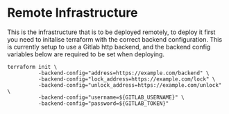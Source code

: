 # Remote Infrastructure

This is the infrastructure that is to be deployed remotely, to deploy it first you need to initalise terraform with the correct backend configuration. This is currently setup to use a Gitlab http backend, and the backend config variables below are required to be set when deploying.

```
terraform init \
          -backend-config="address=https://example.com/backend" \
          -backend-config="lock_address=https://example.com/lock" \
          -backend-config="unlock_address=https://example.com/unlock" \
          -backend-config="username=${GITLAB_USERNAME}" \
          -backend-config="password=${GITLAB_TOKEN}"
```